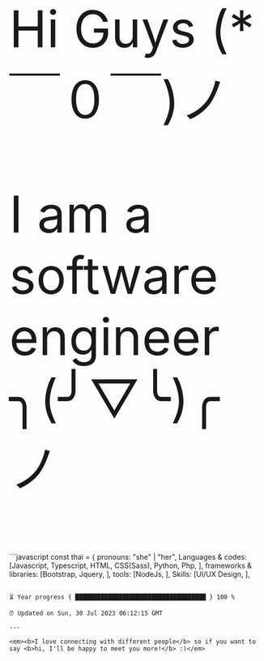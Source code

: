 
<p style="font-size:100px;"> Hi Guys  (*￣０￣)ノ </p>
<p style="font-size:100px;"> I am a software engineer  ╮(╯▽╰)╭ノ </p>
<!-- <h2> I am a software engineer  ╮(╯▽╰)╭ </h2> 
 -->
```javascript
const thai = {
  pronouns: "she" | "her",
  Languages & codes: [Javascript, Typescript, HTML, CSS(Sass), Python, Php, ],
  frameworks & libraries: [Bootstrap, Jquery,  ],
  tools: [NodeJs,  ],
  Skills: [UI/UX Design, ],

```

⏳ Year progress { ████████████████████████████████████ } 100 %

⏰ Updated on Sun, 30 Jul 2023 06:12:15 GMT

---

<em><b>I love connecting with different people</b> so if you want to say <b>hi, I'll be happy to meet you more!</b> :)</em>

